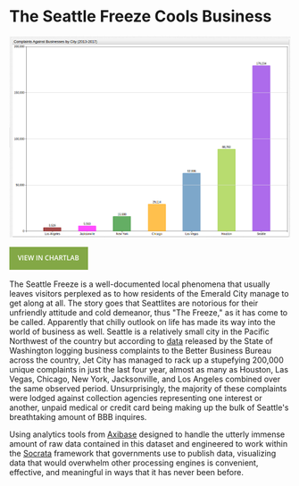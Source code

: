 The Seattle Freeze Cools Business
===

![Title](Images/Complaints.png)

[![](Images/button.png)](https://apps.axibase.com/chartlab/b477a552/3/)

The Seattle Freeze is a well-documented local phenomena that usually leaves visitors 
perplexed as to how residents of the Emerald City manage to get along at all. The
story goes that Seattlites are notorious for their unfriendly attitude and cold demeanor, thus
"The Freeze," as it has come to be called. Apparently that chilly outlook on life has
made its way into the world of business as well. Seattle is a relatively small city in the Pacific
Northwest of the country but according to [data](https://catalog.data.gov/dataset/complaint-by-practice)
released by the State of Washington logging business complaints to the Better Business 
Bureau across the country, Jet City has managed to rack up a stupefying 200,000 unique complaints 
in just the last four year, almost as many as Houston, Las Vegas, Chicago, New York, Jacksonville, 
and Los Angeles combined over the same observed period. Unsurprisingly, the majority of these complaints were lodged against collection agencies
representing one interest or another, unpaid medical or credit card being making up the
bulk of Seattle's breathtaking amount of BBB inquires.

Using analytics tools from [Axibase](https://axibase.com/) designed to handle the utterly immense amount of 
raw data contained in this dataset and engineered to work within the [Socrata](https://github.com/axibase/axibase-collector/blob/master/jobs/socrata.md) 
framework that governments use to publish data, visualizing data that would overwhelm other
processing engines is convenient, effective, and meaningful in ways that it has never
been before.